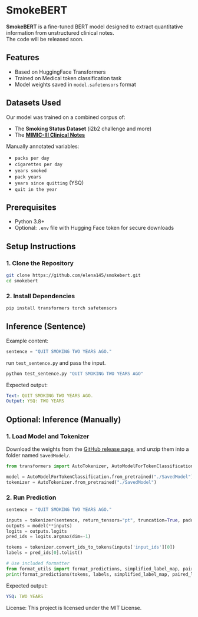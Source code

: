 # SmokeBERT
**SmokeBERT** is a fine-tuned BERT model designed to extract quantitative information from unstructured clinical notes. \
The code will be released soon.

## Features
- Based on HuggingFace Transformers
- Trained on Medical token classification task
- Model weights saved in `model.safetensors` format

## Datasets Used

Our model was trained on a combined corpus of:
- The **Smoking Status Dataset**  (i2b2 challenge and more)
- The [**MIMIC-III Clinical Notes** ](https://physionet.org/content/mimiciii/1.4/)

Manually annotated variables:
- `packs per day`
- `cigarettes per day`
- `years smoked`
- `pack years`
- `years since quitting` (YSQ)
- `quit in the year`


## Prerequisites

- Python 3.8+
- Optional: `.env` file with Hugging Face token for secure downloads


## Setup Instructions

### 1. Clone the Repository

```bash
git clone https://github.com/elena145/smokebert.git
cd smokebert
```

### 2. Install Dependencies

```bash
pip install transformers torch safetensors
```

## Inference (Sentence)

Example content:

```python
sentence = "QUIT SMOKING TWO YEARS AGO."
```

run `test_sentence.py` and pass the input.
```bash
python test_sentence.py "QUIT SMOKING TWO YEARS AGO"
```

Expected output: 
```yaml
Text: QUIT SMOKING TWO YEARS AGO.
Output: YSQ: TWO YEARS
```

## Optional: Inference (Manually)

### 1. Load Model and Tokenizer 

Download the weights from the [GitHub release page](https://github.com/Elena145/SmokeBERT/releases), and unzip them into a folder named `SavedModel/`.

```python
from transformers import AutoTokenizer, AutoModelForTokenClassification

model = AutoModelForTokenClassification.from_pretrained("./SavedModel")
tokenizer = AutoTokenizer.from_pretrained("./SavedModel")
```

### 2. Run Prediction
```python
sentence = "QUIT SMOKING TWO YEARS AGO."

inputs = tokenizer(sentence, return_tensors="pt", truncation=True, padding=True)
outputs = model(**inputs)
logits = outputs.logits
pred_ids = logits.argmax(dim=-1)

tokens = tokenizer.convert_ids_to_tokens(inputs['input_ids'][0])
labels = pred_ids[0].tolist()

# Use included formatter
from format_utils import format_predictions, simplified_label_map, paired_labels
print(format_predictions(tokens, labels, simplified_label_map, paired_labels))
```

Expected output: 
```yaml
YSQ: TWO YEARS
```



License: This project is licensed under the MIT License.
